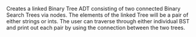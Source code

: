 Creates a linked Binary Tree ADT consisting of two connected Binary Search Trees via nodes. The elements of the linked Tree
will be a pair of either strings or ints. The user can traverse through either individual BST and print out each pair by
using the connection between the two trees.
